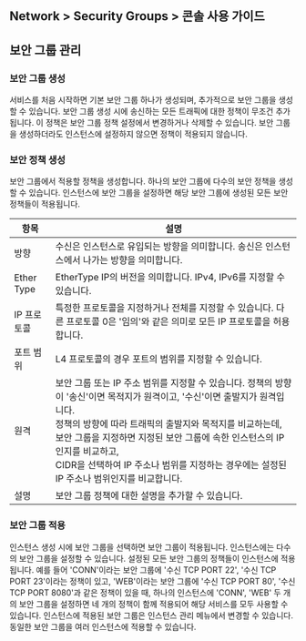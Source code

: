 ## Network > Security Groups > 콘솔 사용 가이드

## 보안 그룹 관리

### 보안 그룹 생성
서비스를 처음 시작하면 기본 보안 그룹 하나가 생성되며, 추가적으로 보안 그룹을 생성할 수 있습니다.
보안 그룹 생성 시에 송신하는 모든 트래픽에 대한 정책이 무조건 추가됩니다. 이 정책은 보안 그룹 정책 설정에서 변경하거나 삭제할 수 있습니다.
보안 그룹을 생성하더라도 인스턴스에 설정하지 않으면 정책이 적용되지 않습니다.


### 보안 정책 생성
보안 그룹에서 적용할 정책을 생성합니다. 하나의 보안 그룹에 다수의 보안 정책을 생성할 수 있습니다. 인스턴스에 보안 그룹을 설정하면 해당 보안 그룹에 생성된 모든 보안 정책들이 적용됩니다.

| 항목        | 설명                                                         |
| ----------- | ------------------------------------------------------------ |
| 방향        | 수신은 인스턴스로 유입되는 방향을 의미합니다. 송신은 인스턴스에서 나가는 방향을 의미합니다. |
| Ether Type  | EtherType IP의 버전을 의미합니다. IPv4, IPv6를 지정할 수 있습니다. |
| IP 프로토콜 | 특정한 프로토콜을 지정하거나 전체를 지정할 수 있습니다. 다른 프로토콜 0은 '임의'와 같은 의미로 모든 IP 프로토콜을 허용합니다.       |
| 포트 범위   | L4 프로토콜의 경우 포트의 범위를 지정할 수 있습니다.         |
| 원격        | 보안 그룹 또는 IP 주소 범위를 지정할 수 있습니다. 정책의 방향이 '송신'이면 목적지가 원격이고, '수신'이면 출발지가 원격입니다. <br>정책의 방향에 따라 트래픽의 출발지와 목적지를 비교하는데, 보안 그룹을 지정하면 지정된 보안 그룹에 속한 인스턴스의 IP인지를 비교하고, <br>CIDR을 선택하여 IP 주소나 범위를 지정하는 경우에는 설정된 IP 주소나 범위인지를 비교합니다. |
| 설명        | 보안 그룹 정책에 대한 설명을 추가할 수 있습니다.         |


### 보안 그룹 적용
인스턴스 생성 시에 보안 그룹을 선택하면 보안 그룹이 적용됩니다. 인스턴스에는 다수의 보안 그룹을 설정할 수 있습니다. 설정된 모든 보안 그룹의 정책들이 인스턴스에 적용됩니다.
예를 들어 'CONN'이라는 보안 그룹에 '수신 TCP PORT 22', '수신 TCP PORT 23'이라는 정책이 있고, 'WEB'이라는 보안 그룹에 '수신 TCP PORT 80', '수신 TCP PORT 8080'과 같은 정책이 있을 때, 하나의 인스턴스에 'CONN', 'WEB' 두 개의 보안 그룹을 설정하면 네 개의 정책이 함께 적용되어 해당 서비스를 모두 사용할 수 있습니다.
인스턴스에 적용된 보안 그룹은 인스턴스 관리 메뉴에서 변경할 수 있습니다. 동일한 보안 그룹을 여러 인스턴스에 적용할 수 있습니다.

